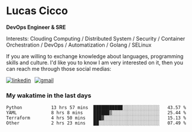 # Lucas Cicco

**DevOps Engineer & SRE**

Interests: Clouding Computing / Distributed System / Security / Container Orchestration / DevOps / Automatization / Golang / SELinux

If you are willing to exchange knowledge about languages, programming skills and culture. I'd like you to know I am very interested on it, then you can reach me through those social medias:

<div style="display: flex; align-items: center; gap: 10px;">
  <a href="https://www.linkedin.com/in/lucas-vitor-de-cicco" target="_blank">
    <img
      src="https://img.shields.io/badge/-LinkedIn-%230077B5?style=for-the-badge&logo=linkedin&logoColor=white"
      alt="linkedin"
      target="_blank" 
    />
  </a>
  <a href="mailto:lucasvitorx1@gmail.com">
      <img
        src="https://img.shields.io/badge/-Gmail-%23333?style=for-the-badge&logo=gmail&logoColor=white"
        alt="gmail"
        target="_blank"
      />
  </a>
</div>

### My wakatime in the last days

<!--START_SECTION:waka-->

```text
Python           13 hrs 57 mins  ███████████░░░░░░░░░░░░░░   43.57 %
YAML             8 hrs 8 mins    ██████▒░░░░░░░░░░░░░░░░░░   25.44 %
Terraform        4 hrs 50 mins   ███▓░░░░░░░░░░░░░░░░░░░░░   15.13 %
Other            2 hrs 23 mins   ██░░░░░░░░░░░░░░░░░░░░░░░   07.49 %
```

<!--END_SECTION:waka-->

